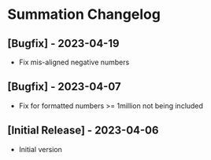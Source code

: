 # Summation Changelog

## [Bugfix] - 2023-04-19

- Fix mis-aligned negative numbers

## [Bugfix] - 2023-04-07

- Fix for formatted numbers >= 1million not being included

## [Initial Release] - 2023-04-06

- Initial version

